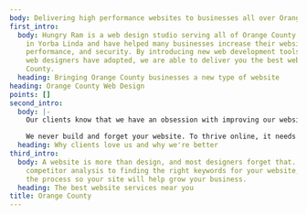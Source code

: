 ```yaml
---
body: Delivering high performance websites to businesses all over Orange County
first_intro:
  body: Hungry Ram is a web design studio serving all of Orange County. We are based
    in Yorba Linda and have helped many businesses increase their website health,
    performance, and security. By introducing new web development tools rarely any
    web designers have adopted, we are able to deliver you the best websites in Orange
    County.
  heading: Bringing Orange County businesses a new type of website
heading: Orange County Web Design
points: []
second_intro:
  body: |-
    Our clients know that we have an obsession with improving our websites constantly. We track website speed so that way customers can access your website almost instantly in Orange County or anywhere in the world.

    We never build and forget your website. To thrive online, it needs the proper maintenance and updates to ensure nothing is broken. Hungry Ram makes sure that your site stays on top within Orange County.
  heading: Why clients love us and why we're better
third_intro:
  body: A website is more than design, and most designers forget that. From doing
    competitor analysis to finding the right keywords for your website, we have streamlined
    the process so your site will help grow your business.
  heading: The best website services near you
title: Orange County
---
```

